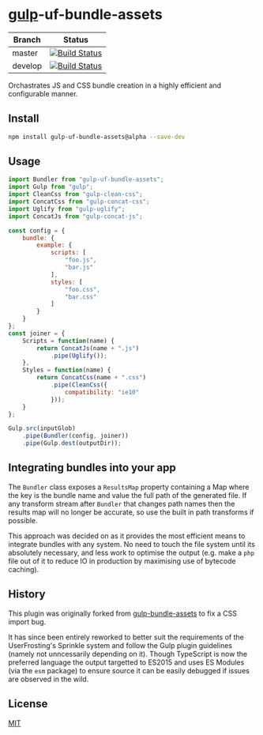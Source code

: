 # [gulp](https://github.com/gulpjs/gulp)-uf-bundle-assets

| Branch | Status |
| ------ | ------ |
| master | [![Build Status](https://travis-ci.org/userfrosting/gulp-uf-bundle-assets.svg?branch=master)](https://travis-ci.org/userfrosting/gulp-uf-bundle-assets) |
| develop | [![Build Status](https://travis-ci.org/userfrosting/gulp-uf-bundle-assets.svg?branch=develop)](https://travis-ci.org/userfrosting/gulp-uf-bundle-assets) |

Orchastrates JS and CSS bundle creation in a highly efficient and configurable manner.

## Install

```bash
npm install gulp-uf-bundle-assets@alpha --save-dev
```

## Usage

```js
import Bundler from "gulp-uf-bundle-assets";
import Gulp from "gulp";
import CleanCss from "gulp-clean-css";
import ConcatCss from "gulp-concat-css";
import Uglify from "gulp-uglify";
import ConcatJs from "gulp-concat-js";

const config = {
    bundle: {
        example: {
            scripts: [
                "foo.js",
                "bar.js"
            ],
            styles: [
                "foo.css",
                "bar.css"
            ]
        }
    }
};
const joiner = {
    Scripts = function(name) {
        return ConcatJs(name + ".js")
            .pipe(Uglify());
    },
    Styles = function(name) {
        return ConcatCss(name + ".css")
            .pipe(CleanCss({
                compatibility: "ie10"
            }));
    }
};

Gulp.src(inputGlob)
    .pipe(Bundler(config, joiner))
    .pipe(Gulp.dest(outputDir));
```

## Integrating bundles into your app

The `Bundler` class exposes a `ResultsMap` property containing a Map where the key is the bundle name and value the full path of the generated file. If any transform stream after `Bundler` that changes path names then the results map will no longer be accurate, so use the built in path transforms if possible.

This approach was decided on as it provides the most efficient means to integrate bundles with any system. No need to touch the file system until its absolutely necessary, and less work to optimise the output (e.g. make a `php` file out of it to reduce IO in production by maximising use of bytecode caching).

## History

This plugin was originally forked from [gulp-bundle-assets](https://github.com/dowjones/gulp-bundle-assets) to fix a CSS import bug.

It has since been entirely reworked to better suit the requirements of the UserFrosting's Sprinkle system and follow the Gulp plugin guidelines (namely not unncessarily depending on it). Though TypeScript is now the preferred language the output targetted to ES2015 and uses ES Modules (via the `esm` package) to ensure source it can be easily debugged if issues are observed in the wild.

## License

[MIT](LICENSE)

